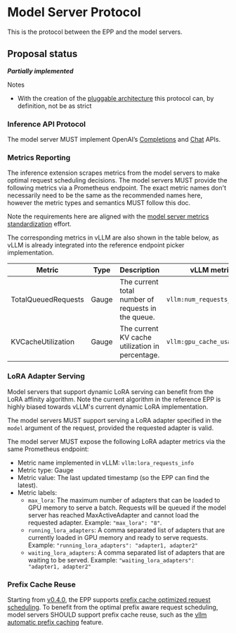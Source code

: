 # Model Server Protocol

This is the protocol between the EPP and the model servers.

## Proposal status
***Partially implemented***

Notes
- With the creation of the [pluggable architecture](https://github.com/kubernetes-sigs/gateway-api-inference-extension/tree/main/docs/proposals/0683-epp-architecture-proposal) this protocol can, by definition, not be as strict

### Inference API Protocol

The model server MUST implement OpenAI’s [Completions](https://platform.openai.com/docs/api-reference/completions)
and [Chat](https://platform.openai.com/docs/api-reference/chat) APIs.

### Metrics Reporting

The inference extension scrapes metrics from the model servers to make optimal request scheduling
decisions. The model servers MUST provide the following metrics via a Prometheus endpoint. The exact
metric names don't necessarily need to be the same as the recommended names here, however the
metric types and semantics MUST follow this doc.

Note the requirements here are aligned with the
[model server metrics standardization](https://docs.google.com/document/d/1SpSp1E6moa4HSrJnS4x3NpLuj88sMXr2tbofKlzTZpk)
effort.

The corresponding metrics in vLLM are also shown in the table below, as vLLM is already integrated
into the reference endpoint picker implementation.

| Metric | Type | Description | vLLM metric | Triton TensorRT-LLM| SGLang |
| ----- | ---- | ---- | ---- | ---- | ---- |
| TotalQueuedRequests         | Gauge     | The current total number of requests in the queue.| `vllm:num_requests_waiting`| `nv_trt_llm_request_metrics{request_type=waiting}`| `sglang:num_queue_reqs`
| KVCacheUtilization| Gauge     | The current KV cache utilization in percentage.| `vllm:gpu_cache_usage_perc`| `nv_trt_llm_kv_cache_block_metrics{kv_cache_block_type=fraction}`| `sglang:token_usage`


### LoRA Adapter Serving

Model servers that support dynamic LoRA serving can benefit from the LoRA affinity algorithm. Note
the current algorithm in the reference EPP is highly biased towards vLLM's current dynamic LoRA 
implementation.

The model servers MUST support serving a LoRA adapter specified in the `model` argument of the
request, provided the requested adapter is valid.

The model server MUST expose the following LoRA adapter metrics via the same Prometheus endpoint:

* Metric name implemented in vLLM: `vllm:lora_requests_info` 
* Metric type: Gauge
* Metric value: The last updated timestamp (so the EPP can find the latest).
* Metric labels: 
  * `max_lora`: The maximum number of adapters that can be loaded to GPU memory to serve a batch.
  Requests will be queued if the model server has reached MaxActiveAdapter and cannot load the
  requested adapter. Example: `"max_lora": "8"`.
  * `running_lora_adapters`: A comma separated list of adapters that are currently loaded in GPU
    memory and ready to serve requests. Example: `"running_lora_adapters": "adapter1, adapter2"`
  * `waiting_lora_adapters`: A comma separated list of adapters that are waiting to be served. Example: `"waiting_lora_adapters": "adapter1, adapter2"`

### Prefix Cache Reuse

Starting from [v0.4.0](https://github.com/kubernetes-sigs/gateway-api-inference-extension/releases/tag/v0.4.0),
the EPP supports [prefix cache optimized request scheduling](https://gateway-api-inference-extension.sigs.k8s.io/guides/epp-configuration/prefix-aware/).
To benefit from the optimal prefix aware request scheduling, model servers SHOULD support prefix
cache reuse, such as the [vllm automatic prefix caching](https://docs.vllm.ai/en/latest/features/automatic_prefix_caching.html) feature.
